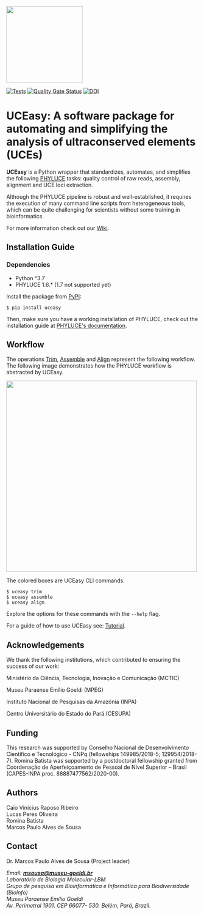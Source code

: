 <p>
    <img src="docs/img/uceasy_logo.png" height="200px">

</p>

[![Tests](https://github.com/uceasy/uceasy/workflows/Tests/badge.svg)](https://github.com/uceasy/uceasy/actions?workflow=Tests)
[![Quality Gate Status](https://sonarcloud.io/api/project_badges/measure?project=uceasy_uceasy&metric=alert_status)](https://sonarcloud.io/dashboard?id=uceasy_uceasy)
[![DOI](https://zenodo.org/badge/203415455.svg)](https://zenodo.org/badge/latestdoi/203415455)

# UCEasy: A software package for automating and simplifying the analysis of ultraconserved elements (UCEs)


__UCEasy__ is a Python wrapper that standardizes, automates, and simplifies the following [PHYLUCE](https://phyluce.readthedocs.io/en/latest) tasks: quality control of raw reads, assembly, alignment and UCE loci extraction.


Although the PHYLUCE pipeline is robust and well-established, it requires the execution of many command line scripts from heterogeneous tools, which can be quite challenging for scientists without some training in bioinformatics. 

For more information check out our [Wiki](https://github.com/uceasy/uceasy/wiki).
## Installation Guide
### Dependencies
* Python ^3.7
* PHYLUCE 1.6.* (1.7 not supported yet)

Install the package from [PyPI](https://pypi.org/project/uceasy/):
```
$ pip install uceasy
```
Then, make sure you have a working installation of PHYLUCE, check out the installation guide at [PHYLUCE's documentation](https://phyluce.readthedocs.io/en/latest/installation.html).


## Workflow
The operations [Trim](https://github.com/uceasy/uceasy/wiki/Trim), [Assemble](https://github.com/uceasy/uceasy/wiki/Assemble) and [Align](https://github.com/uceasy/uceasy/wiki/Align) represent the following workflow. The following image demonstrates how the PHYLUCE workflow is abstracted by UCEasy.

<p>
    <img src="docs/img/phyluce-uceasy-comparison.png" height="500px">

</p>

The colored boxes are UCEasy CLI commands.
```
$ uceasy trim
$ uceasy assemble
$ uceasy align
```
Explore the options for these commands with the `--help` flag.<br>

For a guide of how to use UCEasy see: [Tutorial](https://github.com/uceasy/uceasy/wiki/Tutorial).


## Acknowledgements

We thank the following institutions, which contributed to ensuring the success of our work:

Ministério da Ciência, Tecnologia, Inovação e Comunicação (MCTIC)

Museu Paraense Emílio Goeldi (MPEG)

Instituto Nacional de Pesquisas da Amazônia (INPA)

Centro Universitário do Estado do Pará (CESUPA)

## Funding

 This research was supported  by Conselho Nacional de Desenvolvimento Científico e Tecnológico - CNPq (fellowships 149985/2018-5; 129954/2018-7). Romina Batista was supported by a postdoctoral fellowship granted from Coordenação de Aperfeiçoamento de Pessoal de Nível Superior – Brasil (CAPES-INPA proc. 88887477562/2020-00).


## Authors

 Caio Vinícius Raposo Ribeiro<br>
 Lucas Peres Oliveira<br>
 Romina Batista<br>
 Marcos Paulo Alves de Sousa


 ## Contact

Dr. Marcos Paulo Alves de Sousa (Project leader)

_Email: **msousa@museu-goeldi.br**_<br>
_Laboratório de Biologia Molecular-LBM_<br>
_Grupo de pesquisa em Bioinformática e Informática para Biodiversidade (BioInfo)_<br>
_Museu Paraense Emílio Goeldi_<br>
_Av. Perimetral 1901. CEP 66077- 530. Belém, Pará, Brazil._
